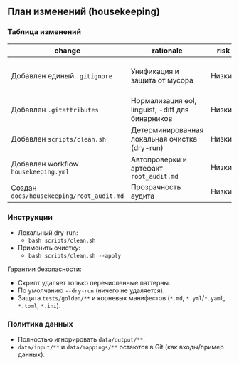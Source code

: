 ## План изменений (housekeeping)

### Таблица изменений

change | rationale | risk | rollback
--- | --- | --- | ---
Добавлен единый `.gitignore` | Унификация и защита от мусора | Низкий | Откатить файл к предыдущей версии
Добавлен `.gitattributes` | Нормализация eol, linguist, -diff для бинарников | Низкий | Откатить файл
Добавлен `scripts/clean.sh` | Детерминированная локальная очистка (dry-run) | Низкий | Удалить файл
Добавлен workflow `housekeeping.yml` | Автопроверки и артефакт `root_audit.md` | Низкий | Откатить workflow
Создан `docs/housekeeping/root_audit.md` | Прозрачность аудита | Низкий | Обновить/удалить

### Инструкции

- Локальный dry-run:
  - `bash scripts/clean.sh`
- Применить очистку:
  - `bash scripts/clean.sh --apply`

Гарантии безопасности:
- Скрипт удаляет только перечисленные паттерны.
- По умолчанию `--dry-run` (ничего не удаляется).
- Защита `tests/golden/**` и корневых манифестов (`*.md`, `*.yml`/`*.yaml`, `*.toml`, `*.ini`).

### Политика данных
- Полностью игнорировать `data/output/**`.
- `data/input/**` и `data/mappings/**` остаются в Git (как входы/пример данных).


